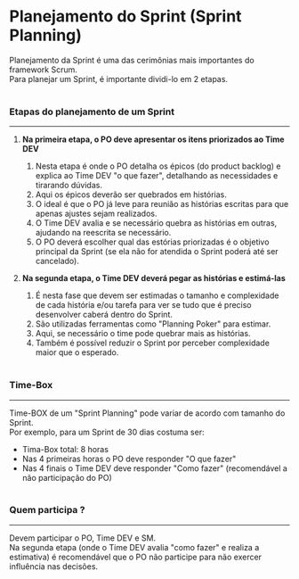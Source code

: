 # Planejamento do Sprint (Sprint Planning)

Planejamento da Sprint é uma das cerimônias mais importantes do framework Scrum. <br />
Para planejar um Sprint, é importante dividi-lo em 2 etapas.
<br /><br />

### Etapas do planejamento de um Sprint
----
1. **Na primeira etapa, o PO deve apresentar os itens priorizados ao Time DEV**
    1. Nesta etapa é onde o PO detalha os épicos (do product backlog) e explica ao Time DEV "o que fazer", detalhando as necessidades e tirarando dúvidas.
    2. Aqui os épicos deverão ser quebrados em histórias.
    3. O ideal é que o PO já leve para reunião as histórias escritas para que apenas ajustes sejam realizados.
    4. O Time DEV avalia e se necessário quebra as histórias em outras, ajudando na reescrita se necessário.
    5. O PO deverá escolher qual das estórias priorizadas é o objetivo principal da Sprint (se ela não for atendida o Sprint poderá até ser cancelado).

2. **Na segunda etapa, o Time DEV deverá pegar as histórias e estimá-las**
    1. É nesta fase que devem ser estimadas o tamanho e complexidade de cada história e/ou tarefa para ver se tudo que é preciso desenvolver caberá dentro do Sprint.
    2. São utilizadas ferramentas como "Planning Poker" para estimar.
    3. Aqui, se necessário o time pode quebrar mais as histórias.
    4. Também é possível reduzir o Sprint por perceber complexidade maior que o esperado.
<br /><br />

### Time-Box
----
Time-BOX de um "Sprint Planning" pode variar de acordo com tamanho do Sprint. <br />
Por exemplo, para um Sprint de 30 dias costuma ser:
- Tima-Box total: 8 horas
- Nas 4 primeiras horas o PO deve responder "O que fazer"
- Nas 4 finais o Time DEV deve responder "Como fazer" (recomendável a não participação do PO)
<br /><br />

### Quem participa ?
----
Devem participar o PO, Time DEV e SM. <br />
Na segunda etapa (onde o Time DEV avalia "como fazer" e realiza a estimativa) é recomendável que o PO não participe para não exercer influência nas decisões.
<br /><br />